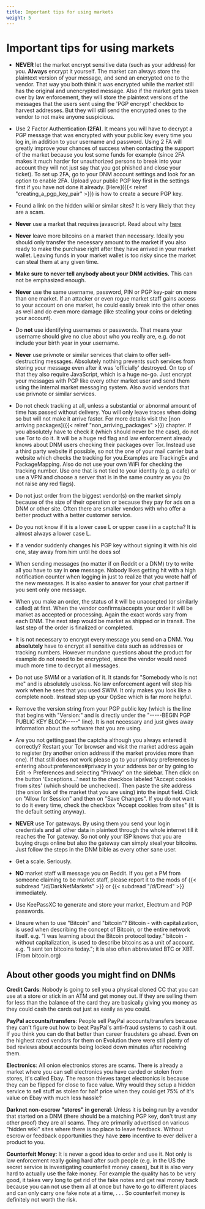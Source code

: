 ```yaml
---
title: Important tips for using markets
weight: 5
---
```


# Important tips for using markets


* **NEVER** let the market encrypt sensitive data (such as your address) for you. **Always** encrypt it yourself. The market can always store the plaintext version of your message, and send an encrypted one to the vendor. That way you both think it was encrypted while the market still has the original and unencrypted message. Also if the market gets taken over by law enforcement, they will store the plaintext versions of the messages that the users sent using the 'PGP encrypt' checkbox to harvest addresses. But they will still send the encrypted ones to the vendor to not make anyone suspicious.

* Use 2 Factor Authentication **(2FA)**. It means you will have to decrypt a PGP message that was encrypted with your public key every time you log in, in addition to your username and password. Using 2 FA will greatly improve your chances of success when contacting the support of the market because you lost some funds for example (since 2FA makes it much harder for unauthorized persons to break into your account they will not just say that you got phished and close your ticket). To set up 2FA, go to your DNM account settings and look for an option to enable 2FA. Upload your public PGP key first in the settings first if you have not done it already. [Here]({{< relref "creating_a_pgp_key_pair" >}}) is how to create a secure PGP key.

* Found a link on the hidden wiki or similar sites? It is very likely that they are a scam.

* **Never** use a market that requires javascript. Read about why [here](/bible/miscellaneous-information/javascript/)

* **Never** leave more bitcoins on a market than necessary. Ideally you should only transfer the necessary amount to the market if you also ready to make the purchase right after they have arrived in your market wallet. Leaving funds in your market wallet is too risky since the market can steal them at any given time.

* **Make sure to never tell anybody about your DNM activities.** This can not be emphasized enough.

* **Never** use the same username, password, PIN or PGP key-pair on more than one market. If an attacker or even rogue market staff gains access to your account on one market, he could easily break into the other ones as well and do even more damage (like stealing your coins or deleting your account).

* Do **not** use identifying usernames or passwords. That means your username should give no clue about who you really are, e.g. do not include your birth year in your username.

* **Never** use privnote or similar services that claim to offer self-destructing messages. Absolutely nothing prevents such services from storing your message even after it was 'officially' destroyed. On top of that they also require JavaScript, which is a huge no-go. Just encrypt your messages with PGP like every other market user and send them using the internal market messaging system. Also avoid vendors that use privnote or similar services.

* Do not check tracking at all, unless a substantial or abnormal amount of time has passed without delivery. You will only leave traces when doing so but will not make it arrive faster. For more details visit the [non arriving packages]({{< relref "non_arriving_packages" >}}) chapter. If you absolutely have to check it (which should never be the case), do not use Tor to do it. It will be a huge red flag and law enforcement already knows about DNM users checking their packages over Tor. Instead use a third party website if possible, so not the one of your mail carrier but a website which checks the tracking for you.Examples are TrackingEx and PackageMapping. Also do not use your own WiFi for checking the tracking number. Use one that is not tied to your identity (e.g. a cafe) or use a VPN and choose a server that is in the same country as you (to not raise any red flags).

* Do not just order from the biggest vendor(s) on the market simply because of the size of their operation or because they pay for ads on a DNM or other site. Often there are smaller vendors with who offer a better product with a better customer service.

* Do you not know if it is a lower case L or upper case i in a captcha? It is almost always a lower case L.

* If a vendor suddenly changes his PGP key without signing it with his old one, stay away from him until he does so!

* When sending messages (no matter if on Reddit or a DNM) try to write all you have to say in **one** message. Nobody likes getting hit with a high notification counter when logging in just to realize that you wrote half of the new messages. It is also easier to answer for your chat partner if you sent only one message.

* When you make an order, the status of it will be unaccepted (or similarly called) at first. When the vendor confirms/accepts your order it will be market as accepted or processing. Again the exact words vary from each DNM. The next step would be market as shipped or in transit. The last step of the order is finalized or completed.

* It is not necessary to encrypt every message you send on a DNM. You **absolutely** have to encrypt all sensitive data such as addresses or tracking numbers. However mundane questions about the product for example do not need to be encrypted, since the vendor would need much more time to decrypt all messages.

* Do not use SWIM or a variation of it. It stands for "Somebody who is not me" and is absolutely useless. No law enforcement agent will stop his work when he sees that you used SWIM. It only makes you look like a complete noob. Instead step up your OpSec which is far more helpful.

* Remove the version string from your PGP public key (which is the line that begins with "Version:" and is directly under the "-----BEGIN PGP PUBLIC KEY BLOCK-----" line). It is not necessary and just gives away information about the software that you are using.

* Are you not getting past the captcha although you always entered it correctly? Restart your Tor browser and visit the market address again to register (try another onion address if the market provides more than one). If that still does not work please go to your privacy preferences by entering about:preferences#privacy in your address bar or by going to Edit -> Preferences and selecting "Privacy" on the sidebar. Then click on the button 'Exceptions...' next to the checkbox labeled "Accept cookies from sites' (which should be unchecked). Then paste the site address (the onion link of the market that you are using) into the input field. Click on "Allow for Session" and then on "Save Changes". If you do not want to do it every time, check the checkbox "Accept cookies from sites" (it is the default setting anyway).

* **NEVER** use Tor gateways. By using them you send your login credentials and all other data in plaintext through the whole internet till it reaches the Tor gateway. So not only your ISP knows that you are buying drugs online but also the gateway can simply steal your bitcoins. Just follow the steps in the DNM bible as every other sane user.

* Get a scale. Seriously.

* **NO** market staff will message you on Reddit. If you get a PM from someone claiming to be market staff, please report it to the mods of {{< subdread "/d/DarkNetMarkets" >}} or {{< subdread "/d/Dread" >}} immediately.

* Use KeePassXC to generate and store your market, Electrum and PGP passwords.

* Unsure when to use "Bitcoin" and "bitcoin"? Bitcoin - with capitalization, is used when describing the concept of Bitcoin, or the entire network itself. e.g. "I was learning about the Bitcoin protocol today." bitcoin - without capitalization, is used to describe bitcoins as a unit of account. e.g. "I sent ten bitcoins today."; it is also often abbreviated BTC or XBT. (From bitcoin.org)

## About other goods you might find on DNMs

**Credit Cards**: Nobody is going to sell you a physical cloned CC that you can use at a store or stick in an ATM and get money out. If they are selling them for less than the balance of the card they are basically giving you money as they could cash the cards out just as easily as you could.

**PayPal accounts/transfers**: People sell PayPal accounts/transfers because they can't figure out how to beat PayPal's anti-fraud systems to cash it out. If you think you can do that better than career fraudsters go ahead. Even on the highest rated vendors for them on Evolution there were still plenty of bad reviews about accounts being locked down minutes after receiving them.

**Electronics**: All onion electronics stores are scams. There is already a market where you can sell electronics you have carded or stolen from stores, it's called Ebay. The reason thieves target electronics is because they can be flipped for close to face value. Why would they setup a hidden service to sell stuff as stolen for half price when they could get 75% of it's value on Ebay with much less hassle?

**Darknet non-escrow "stores" in general**: Unless it is being run by a vendor that started on a DNM (there should be a matching PGP key, don't trust any other proof) they are all scams. They are primarily advertised on various "hidden wiki" sites where there is no place to leave feedback. Without escrow or feedback opportunities they have **zero** incentive to ever deliver a product to you.

**Counterfeit Money**: It is never a good idea to order and use it. Not only is law enforcement really going hard after such people (e.g. in the US the secret service is investigating counterfeit money cases), but it is also very hard to actually use the fake money. For example the quality has to be very good, it takes very long to get rid of the fake notes and get real money back because you can not use them all at once but have to go to different places and can only carry one fake note at a time, . . . So counterfeit money is definitely not worth the risk.
